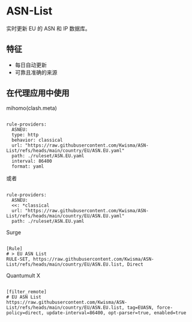 
# ASN-List
    
实时更新 EU 的 ASN 和 IP 数据库。
    
## 特征
    
- 每日自动更新
- 可靠且准确的来源
    
## 在代理应用中使用
    
mihomo(clash.meta)
   
<pre><code class="language-javascript">
rule-providers:
  ASNEU:
  type: http
  behavior: classical
  url: "https://raw.githubusercontent.com/Kwisma/ASN-List/refs/heads/main/country/EU/ASN.EU.yaml"
  path: ./ruleset/ASN.EU.yaml
  interval: 86400
  format: yaml
</code></pre>

或者

<pre><code class="language-javascript">
rule-providers:
  ASNEU:
  <<: *classical
  url: "https://raw.githubusercontent.com/Kwisma/ASN-List/refs/heads/main/country/EU/ASN.EU.yaml"
  path: ./ruleset/ASN.EU.yaml
</code></pre>
    
Surge
    
<pre><code class="language-javascript">
[Rule]
# > EU ASN List
RULE-SET, https://raw.githubusercontent.com/Kwisma/ASN-List/refs/heads/main/country/EU/ASN.EU.list, Direct
</code></pre>
    
Quantumult X
    
<pre><code class="language-javascript">
[filter_remote]
# EU ASN List
https://raw.githubusercontent.com/Kwisma/ASN-List/refs/heads/main/country/EU/ASN.EU.list, tag=EUASN, force-policy=direct, update-interval=86400, opt-parser=true, enabled=true
</code></pre>
